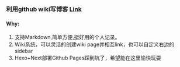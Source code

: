 ### 利用github wiki写博客 [Link](https://github.com/mixool/mixool.github.io/wiki)
#### Why:
1. 支持Markdown,简单方便,挺好用的个人记录。
2. Wiki系统，可以灵活的创建wiki page并相互link，也可以自定义右边的sidebar
3. Hexo+Next部署Github Pages踩到坑了，希望能在这里愉快玩耍
